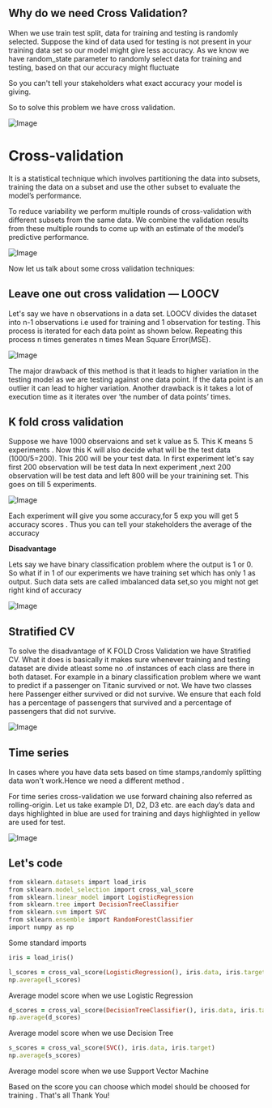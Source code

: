 ## Why do we need Cross Validation?
When we use train test split, data for training and testing is randomly selected. Suppose the kind of data used for testing is not present in your training data set
so our model might give less accuracy. As we know we have random_state parameter to randomly select data 
for training and testing, based on that our accuracy might fluctuate

So you can't tell your stakeholders what exact accuracy your model is giving.

So to solve this problem we have cross validation.

![Image](https://media.makeameme.org/created/my-saviour-5b38e3.jpg)

# **Cross-validation** 
It is a statistical technique which involves
partitioning the data into subsets, training the data on a 
subset and use the other subset to evaluate the model’s
performance.

To reduce variability we perform multiple rounds of cross-validation with different subsets from the same data. 
We combine the validation results from these multiple rounds 
to come up with an estimate of the model’s predictive performance.

![Image](https://miro.medium.com/max/1400/1*sWQi89jsD84iYcWb4yBB3g.png)

Now let us talk about some cross validation techniques:
## Leave one out cross validation — LOOCV
Let's say we have n observations in a data set. LOOCV divides the dataset 
into n-1 observations i.e used for training and 1 observation for testing.
This process is iterated for each data point as shown below. Repeating 
this process n times generates n times Mean Square Error(MSE).

![Image](https://miro.medium.com/max/1400/1*AVVhcmOs7WCBnpNhqi-L6g.png)

The major drawback of this method is that it leads to higher variation in the testing model as we are testing against one data point. If the data point is an outlier it can lead to higher variation. Another drawback is it takes a lot of 
execution time as it iterates over ‘the number of data points’
times.

## K fold cross validation
Suppose we have 1000 observaions and set k value as 5. This K means 
5 experiments . Now this K will also decide what will be the test data
(1000/5=200). This 200 will be your test  data.
In first experiment let's say first 200 observation will be test data
In next experiment ,next 200 observation will be test data and left 
800 will be your trainining set. This goes on till 5 experiments.

![Image](https://media.geeksforgeeks.org/wp-content/uploads/crossValidation.jpg)

Each experiment will give you some accuracy,for 5 exp you
will get 5 accuracy scores . Thus you can tell your stakeholders
the average of the accuracy

**Disadvantage**

Lets say we have binary classification problem where the output is 1 or 0.
So what if in 1 of our experiments we have training set which has only 1 as output.
Such data sets are called imbalanced data set,so you might not get right kind of accuracy

![Image](https://datascience.aero/wp-content/uploads/2017/12/imbalancedata.png)

## Stratified CV
To solve the disadvantage of  K FOLD Cross Validation we have
Stratified CV.
What it does is basically it makes sure whenever training 
and testing dataset are divide atleast some no .of instances of each class are there
in both dataset. 
For example in a binary classification problem where we want to predict if a passenger on Titanic survived or not. We have two classes here Passenger either survived or did not survive. We ensure that each fold has a percentage of passengers that survived and a percentage of passengers that did not survive.

![Image](https://miro.medium.com/max/1170/1*TuWV2i98KmBxX5qkz_gX9g.png)

## Time series
In cases where you have data sets based on time stamps,randomly
splitting data won't work.Hence we need a different method .

For time series cross-validation we use forward chaining
also referred as rolling-origin.
Let us take example
D1, D2, D3 etc. are each day’s data and days highlighted in blue are used for training and days
highlighted in yellow are used for test. 

![Image](https://miro.medium.com/max/681/1*WMJCAkveTgbdBveMMMZtUg.png)

## Let's code
```ruby
from sklearn.datasets import load_iris
from sklearn.model_selection import cross_val_score
from sklearn.linear_model import LogisticRegression
from sklearn.tree import DecisionTreeClassifier
from sklearn.svm import SVC
from sklearn.ensemble import RandomForestClassifier
import numpy as np
```
Some standard imports
```ruby
iris = load_iris()
```

```ruby
l_scores = cross_val_score(LogisticRegression(), iris.data, iris.target)
np.average(l_scores)
```
Average model score when we use Logistic Regression

```ruby
d_scores = cross_val_score(DecisionTreeClassifier(), iris.data, iris.target)
np.average(d_scores)
```

Average model score when we use Decision Tree
```ruby
s_scores = cross_val_score(SVC(), iris.data, iris.target)
np.average(s_scores)
```
Average model score when we use Support Vector Machine 

Based on the score you can choose which model should be choosed for training .
That's all Thank You!











